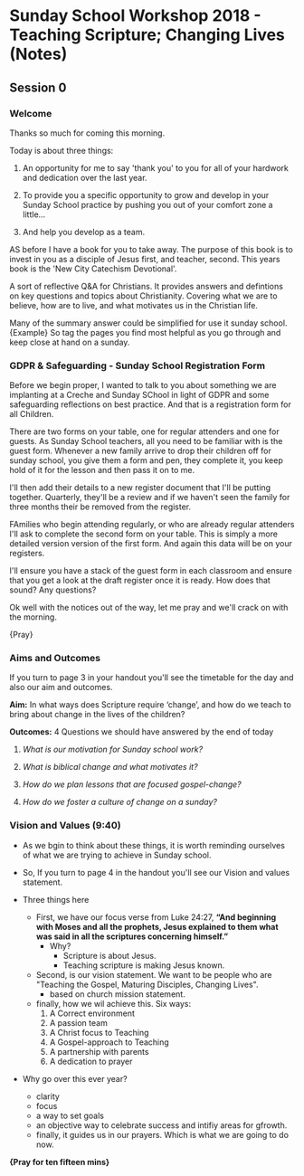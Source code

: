 # Sunday School Workshop 2018 - Teaching Scripture; Changing Lives (Notes)

## Session 0

### Welcome

Thanks so much for coming this morning.

Today is about three things:

1.  An opportunity for me to say 'thank you' to you for all of your hardwork and dedication over the last year.

2.  To provide you a specific opportunity to grow and develop in your Sunday School practice by pushing you out of your comfort zone a little...

3.  And help you develop as a team.

AS before I have a book for you to take away. The purpose of this book is to invest in you as a disciple of Jesus first, and teacher, second. This years book is the 'New City Catechism Devotional'.

A sort of reflective Q&A for Christians. It provides answers and defintions on key questions and topics about Christianity. Covering what we are to believe, how are to live, and what motivates us in the Christian life.

Many of the summary answer could be simplified for use it sunday school. {Example} So tag the pages you find most helpful as you go through and keep close at hand on a sunday.

### GDPR & Safeguarding - Sunday School Registration Form

Before we begin proper, I wanted to talk to you about something we are implanting at a Creche and Sunday SChool in light of GDPR and some safeguarding reflections on best practice. And that is a registration form for all Children.

There are two forms on your table, one for regular attenders and one for guests. As Sunday School teachers, all you need to be familiar with is the guest form. Whenever a new family arrive to drop their children off for sunday school, you give them a form and pen, they complete it, you keep hold of it for the lesson and then pass it on to me.

I'll then add their details to a new register document that I'll be putting together. Quarterly, they'll be a review and if we haven't seen the family for three months their be removed from the register.

FAmilies who begin attending regularly, or who are already regular attenders I'll ask to complete the second form on your table. This is simply a more detailed version version of the first form. And again this data will be on your registers.

I'll ensure you have a stack of the guest form in each classroom and ensure that you get a look at the draft register once it is ready. How does that sound? Any questions?

Ok well with the notices out of the way, let me pray and we'll crack on with the morning.

{Pray}

### Aims and Outcomes

If you turn to page 3 in your handout you'll see the timetable for the day and also our aim and outcomes.

**Aim:** In what ways does Scripture require ‘change’, and how do we teach to bring about change in the lives of the children?

**Outcomes:** 4 Questions we should have answered by the end of today

1.  _What is our motivation for Sunday school work?_

2.  _What is biblical change and what motivates it?_

3.  _How do we plan lessons that are focused gospel-change?_

4.  _How do we foster a culture of change on a sunday?_

### Vision and Values (9:40)

-   As we bgin to think about these things, it is worth reminding ourselves of what we are trying to achieve in Sunday school.
-   So, If you turn to page 4 in the handout you'll see our Vision and values statement.


-   Three things here

    -   First, we have our focus verse from Luke 24:27, **“And beginning with Moses and all the prophets, Jesus explained to them what was said in all the scriptures concerning himself.”**
        -   Why?
            -   Scripture is about Jesus.
            -   Teaching scripture is making Jesus known.
    -   Second, is our vision statement. We want to be people who are "Teaching the Gospel, Maturing Disciples, Changing Lives".
        -   based on church mission statement.
    -   finally, how we wil achieve this. Six ways:
        1.  A Correct environment
        2.  A passion team
        3.  A Christ focus to Teaching
        4.  A Gospel-approach to Teaching
        5.  A partnership with parents
        6.  A dedication to prayer

-   Why go over this ever year?

    -   clarity
    -   focus
    -   a way to set goals
    -   an objective way to celebrate success and intifiy areas for gfrowth.
    -   finally, it guides us in our prayers. Which is what we are going to do now.

**{Pray for ten fifteen mins}**
